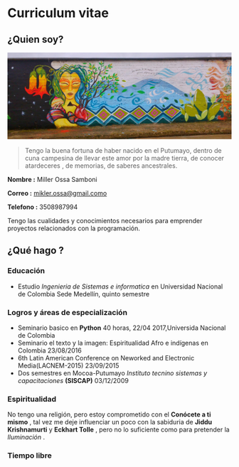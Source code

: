 # Curriculum vitae #

## ¿Quien soy? ##
![yo](img/intigrillos.jpg)
>Tengo la buena fortuna de haber nacido en el Putumayo, dentro de cuna campesina de llevar este amor por la madre tierra, de conocer atardeceres , de memorias, de saberes ancestrales.

__Nombre :__ Miller Ossa Samboni

__Correo :__ mikler.ossa@gmail.como

__Telefono :__ 3508987994

Tengo las cualidades y conocimientos necesarios para emprender proyectos relacionados con la programación.

## ¿Qué hago ? ##

### Educación ###
* Estudio _Ingenieria de Sistemas e informatica_ en Universidad Nacional de Colombia Sede Medellín, quinto semestre  

### Logros y áreas de especialización ###
*  Seminario basico en __Python__ 40 horas, 22/04 2017,Universida Nacional de Colombia
*  Seminario el texto y la imagen: Espiritualidad Afro e indígenas en Colombia 23/08/2016
*  6th Latin American Conference on Neworked and Electronic Media(LACNEM-2015) 23/09/2015
*  Dos semestres en Mocoa-Putumayo *Instituto tecnino sistemas y capacitaciones* __(SISCAP)__  03/12/2009

### Espiritualidad ###
No tengo una religión, pero estoy comprometido con el __Conócete a ti mismo__ , tal vez me deje influenciar un poco con la sabiduria de __Jiddu Krishnamurti__ y __Eckhart Tolle__ , pero no lo suficiente como para pretender la *Iluminación* .

### Tiempo libre ###
